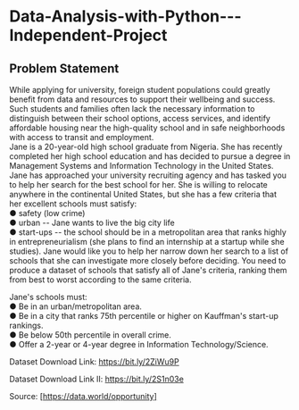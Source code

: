 # Data-Analysis-with-Python---Independent-Project

## Problem Statement<br />
While applying for university, foreign student populations could greatly benefit from data
and resources to support their wellbeing and success. Such students and families often
lack the necessary information to distinguish between their school options, access
services, and identify affordable housing near the high-quality school and in safe
neighborhoods with access to transit and employment.<br />
Jane is a 20-year-old high school graduate from Nigeria. She has recently completed her
high school education and has decided to pursue a degree in Management Systems and
Information Technology in the United States.<br />
Jane has approached your university recruiting agency and has tasked you to help her
search for the best school for her. She is willing to relocate anywhere in the continental
United States, but she has a few criteria that her excellent schools must satisfy:<br />
● safety (low crime)<br />
● urban -- Jane wants to live the big city life<br />
● start-ups -- the school should be in a metropolitan area that ranks highly in
entrepreneurialism (she plans to find an internship at a startup while she studies).
Jane would like you to help her narrow down her search to a list of schools that she can
investigate more closely before deciding. You need to produce a dataset of schools that
satisfy all of Jane's criteria, ranking them from best to worst according to the same
criteria.<br />

Jane's schools must:<br />
● Be in an urban/metropolitan area.<br />
● Be in a city that ranks 75th percentile or higher on Kauffman's start-up rankings.<br />
● Be below 50th percentile in overall crime.<br />
● Offer a 2-year or 4-year degree in Information Technology/Science.<br />

Dataset Download Link: https://bit.ly/2ZiWu9P

Dataset Download Link II: https://bit.ly/2S1n03e

Source: [https://data.world/opportunity]
